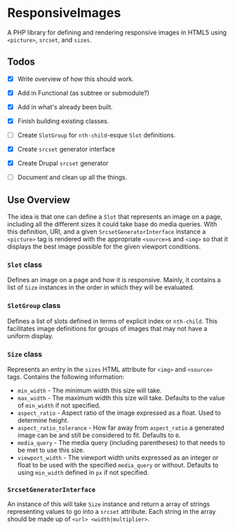 # ResponsiveImages
A PHP library for defining and rendering responsive images in HTML5 using 
`<picture>`, `srcset`, and `sizes`. 


## Todos

* [x] Write overview of how this should work.
* [x] Add in Functional (as subtree or submodule?)
* [x] Add in what's already been built.
* [x] Finish building existing classes.
* [ ] Create `SlotGroup` for `nth-child`-esque `Slot` definitions.
* [x] Create `srcset` generator interface
* [x] Create Drupal `srcset` generator
* [ ] Document and clean up all the things.


## Use Overview

The idea is that one can define a `Slot` that represents an image on a page, 
including all the different sizes it could take base do media queries. With 
this definition, URI, and a given `SrcsetGeneratorInterface` instance a 
`<picture>` tag is rendered with the appropriate `<source>`s and `<img>` so 
that it displays the best image possible for the given viewport conditions.

### `Slot` class

Defines an image on a page and how it is responsive. Mainly, it contains a 
list of `Size` instances in the order in which they will be evaluated.

### `SlotGroup` class

Defines a list of slots defined in terms of explicit index or `nth-child`. 
This facilitates image definitions for groups of images that may not have a 
uniform display.

### `Size` class

Represents an entry in the `sizes` HTML attribute for `<img>` and `<source>` 
tags. Contains the following information:

* `min_width` - The minimum width this size will take.
* `max_width` - The maximum width this size will take. Defaults to the value 
of `min_width` if not specified.
* `aspect_ratio` - Aspect ratio of the image expressed as a float. Used to 
determine height.
* `aspect_ratio_tolerance` - How far away from `aspect_ratio` a generated 
image can be and still be considered to fit. Defaults to `0`.
* `media_query` - The media query (including parentheses) to that needs to be
 met to use this size.
* `viewport_width` - The viewport width units expressed as an integer or 
 float to be used with the specified `media_query` or without. Defaults to 
 using `min_width` defined in `px` if not specified.

### `SrcsetGeneratorInterface`

An instance of this will take `Size` instance and return a array of strings 
representing values to go into a `srcset` attribute. Each string in the array
 should be made up of `<url> <width|multiplier>`.
